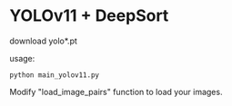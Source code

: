 # YOLOv11 + DeepSort

download yolo*.pt

usage:
```
python main_yolov11.py
```

Modify "load_image_pairs" function to load your images.
